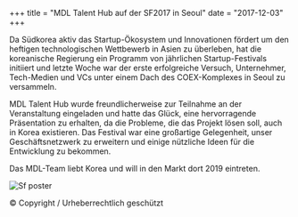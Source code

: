 +++
title = "MDL Talent Hub auf der SF2017 in Seoul"
date = "2017-12-03"
+++

Da Südkorea aktiv das Startup-Ökosystem und Innovationen fördert um den heftigen technologischen Wettbewerb in Asien zu überleben, hat die koreanische Regierung ein Programm von jährlichen Startup-Festivals initiiert und letzte Woche war der erste erfolgreiche Versuch, Unternehmer, Tech-Medien und VCs unter einem Dach des COEX-Komplexes in Seoul zu versammeln.

MDL Talent Hub wurde freundlicherweise zur Teilnahme an der Veranstaltung eingeladen und hatte das Glück, eine hervorragende Präsentation zu erhalten, da die Probleme, die das Projekt lösen soll, auch in Korea existieren. Das Festival war eine großartige Gelegenheit, unser Geschäftsnetzwerk zu erweitern und einige nützliche Ideen für die Entwicklung zu bekommen.

Das MDL-Team liebt Korea und will in den Markt dort 2019 eintreten.

![Sf poster](https://gateway.ipfs.io/ipfs/QmeGn8mXf7Ew3QVifuQMXuyHWqi1696tuJgW8EhcPBqjWr/MDL_sf2017_1.jpeg)

© Copyright / Urheberrechtlich geschützt

